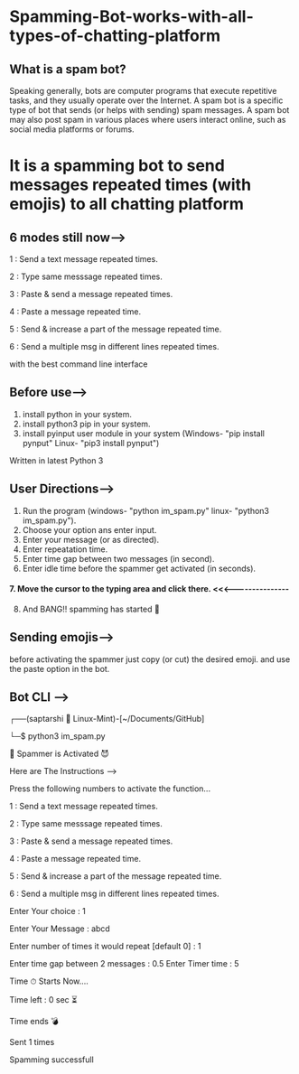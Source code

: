 # Spamming-Bot-works-with-all-types-of-chatting-platform

## What is a spam bot?
Speaking generally, bots are computer programs that execute repetitive tasks, and they usually operate over the Internet. A spam bot is a specific type of bot that sends (or helps with sending) spam messages. A spam bot may also post spam in various places where users interact online, such as social media platforms or forums.
 
# It is a spamming bot to send messages repeated times (with emojis) to all chatting platform

## 6 modes still now-->

 1 : Send a text message repeated times.
 
 2 : Type same messsage repeated times.
 
 3 : Paste & send a message repeated times.
 
 4 : Paste a message repeated time. 
 
 5 : Send & increase a part of the message repeated time.
 
 6 : Send a multiple msg in different lines repeated times.
 


with the best command line interface
## Before use-->

1. install python in your system.
2. install python3 pip in your system.
3. install pyinput user module in your system (Windows- "pip install pynput" Linux- "pip3 install pynput")

Written in latest Python 3

## User Directions--> 

1. Run the program (windows- "python im_spam.py" linux- "python3 im_spam.py").
2. Choose your option ans enter input.
3. Enter your message (or as directed).
4. Enter repeatation time.
5. Enter time gap between two messages (in second). 
6. Enter idle time before the spammer get activated (in seconds).
#### 7. Move the cursor to the typing area and click there. <<<---------------
8. And BANG!! spamming has started 👿

## Sending emojis-->

before activating the spammer just copy (or cut) the desired emoji. and use the paste option in the bot.

## Bot CLI -->

┌──(saptarshi 💖 Linux-Mint)-[~/Documents/GitHub]

└─$ python3 im_spam.py

🤖 Spammer is Activated 😈


 Here are The Instructions --> 
 
 Press the following numbers to activate the function...

1 : Send a text message repeated times. 

2 : Type same messsage repeated times.

3 : Paste & send a message repeated times.

4 : Paste a message repeated time. 

5 : Send & increase a part of the message repeated time.

6 : Send a multiple msg in different lines repeated times.



Enter Your choice : 1


Enter Your Message : abcd


Enter number of times it would repeat [default 0] : 1


Enter time gap between 2 messages : 0.5
Enter Timer time : 5

Time ⏱  Starts Now....

Time left : 0 sec ⏳ 

Time ends 💣 


Sent 1 times


Spamming successfull
